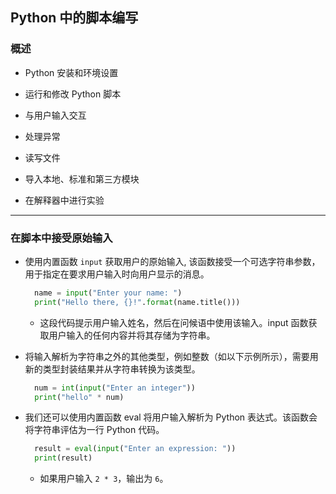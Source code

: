 Python 中的脚本编写
---

### 概述

- Python 安装和环境设置

- 运行和修改 Python 脚本

- 与用户输入交互

- 处理异常

- 读写文件

- 导入本地、标准和第三方模块

- 在解释器中进行实验

---

### 在脚本中接受原始输入

- 使用内置函数 `input` 获取用户的原始输入, 该函数接受一个可选字符串参数，用于指定在要求用户输入时向用户显示的消息。

  ```Python
    name = input("Enter your name: ")
    print("Hello there, {}!".format(name.title()))
  ```

  * 这段代码提示用户输入姓名，然后在问候语中使用该输入。input 函数获取用户输入的任何内容并将其存储为字符串。

- 将输入解析为字符串之外的其他类型，例如整数（如以下示例所示），需要用新的类型封装结果并从字符串转换为该类型。
  ```Python
    num = int(input("Enter an integer"))
    print("hello" * num)
  ```

- 我们还可以使用内置函数 eval 将用户输入解析为 Python 表达式。该函数会将字符串评估为一行 Python 代码。
  ```python
    result = eval(input("Enter an expression: "))
    print(result)
  ```
  * 如果用户输入 `2 * 3`，输出为 `6`。